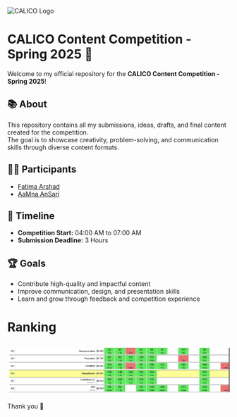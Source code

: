 ![CALICO Logo](https://calico.berkeley.edu/images/banner/blocks.png)

# CALICO Content Competition - Spring 2025 🧡

Welcome to my official repository for the **CALICO Content Competition - Spring 2025**!

## 📚 About
This repository contains all my submissions, ideas, drafts, and final content created for the competition.  
The goal is to showcase creativity, problem-solving, and communication skills through diverse content formats.

## 👩‍💻 Participants
- [Fatima Arshad](https://www.linkedin.com/in/fatima-arshad-6ba52a184/)
- [AaMna AnSari](https://www.linkedin.com/in/aamnansari/)

## 📅 Timeline
- **Competition Start:** 04:00 AM to 07:00 AM
- **Submission Deadline:** 3 Hours

## 🏆 Goals
- Contribute high-quality and impactful content
- Improve communication, design, and presentation skills
- Learn and grow through feedback and competition experience

# Ranking

![206 rank.PNG](./images/206%20rank.PNG)
---

Thank you 🧡